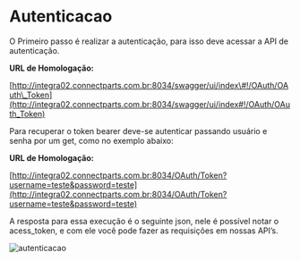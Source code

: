 # Autenticacao

O Primeiro passo é realizar a autenticação, para isso deve acessar a API de autenticação.

**URL de Homologação:**

[http://integra02.connectparts.com.br:8034/swagger/ui/index\#!/OAuth/OAuth\_Token](http://integra02.connectparts.com.br:8034/swagger/ui/index#!/OAuth/OAuth_Token)

Para recuperar o token bearer deve-se autenticar passando usuário e senha por um get, como no exemplo abaixo:

**URL de Homologação:**

[http://integra02.connectparts.com.br:8034/OAuth/Token?username=teste&password=teste](http://integra02.connectparts.com.br:8034/OAuth/Token?username=teste&password=teste)

A resposta para essa execução é o seguinte json, nele é possível notar o acess\_token, e com ele você pode fazer as requisições em nossas API’s.

![autenticacao](http://developers.connectparts.com.br/imagens/drop2dev/img01.png)

